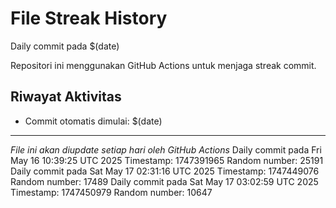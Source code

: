 # File Streak History

Daily commit pada $(date)

Repositori ini menggunakan GitHub Actions untuk menjaga streak commit.

## Riwayat Aktivitas

- Commit otomatis dimulai: $(date)

---

*File ini akan diupdate setiap hari oleh GitHub Actions*
Daily commit pada Fri May 16 10:39:25 UTC 2025
Timestamp: 1747391965
Random number: 25191
Daily commit pada Sat May 17 02:31:16 UTC 2025
Timestamp: 1747449076
Random number: 17489
Daily commit pada Sat May 17 03:02:59 UTC 2025
Timestamp: 1747450979
Random number: 10647
